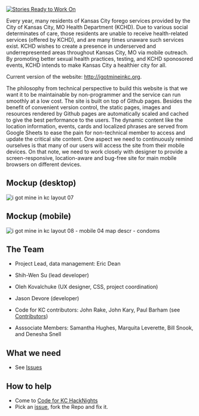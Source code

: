 [![Stories Ready to Work On](https://badge.waffle.io/zmon/team3.svg?label=ready&title=Cards%20Ready%20To%20Work%20On)](https://waffle.io/zmon/team3)

Every year, many residents of Kansas City forego services provided by the City of Kansas City, MO Health Department (KCHD). Due to various social determinates of care, those residents are unable to receive health-related services (offered by KCHD), and are many times unaware such services exist.  KCHD wishes to create a presence in underserved and underrepresented areas throughout Kansas City, MO via mobile outreach.  By promoting better sexual health practices, testing, and KCHD sponosored events, KCHD intends to make Kansas City a healthier city for all.  

Current version of the website: http://igotmineinkc.org.

The philosophy from technical perspective to build this website is that we want it to be maintainable by non-programmer and the service can run smoothly at a low cost. The site is built on top of Github pages. Besides the benefit of convenient version control, the static pages, images and resources rendered by Github pages are automatically scaled and cached to give the best performance to the users. The dynamic content like the location information, events, cards and localized phrases are served from Google Sheets to ease the pain for non-technical member to access and update the critical site content. One aspect we need to continuously remind ourselves is that many of our users will access the site from their mobile devices. On that note, we need to work closely with designer to provide a screen-responsive, location-aware and bug-free site for main mobile browsers on different devices.

## Mockup (desktop)

![i got mine in kc layout 07](https://cloud.githubusercontent.com/assets/10410203/16285927/af98329e-389e-11e6-85e4-898f880c55dd.png)

## Mockup (mobile)

![i got mine in kc layout 08 - mobile 04 map descr - condoms](https://cloud.githubusercontent.com/assets/10410203/16285843/369aad36-389e-11e6-875e-9047c6986766.png)

## The Team

* Project Lead, data management: Eric Dean
* Shih-Wen Su (lead developer)
* Oleh Kovalchuke (UX designer, CSS, project coordination)
* Jason Devore (developer)
* Code for KC contributors: John Rake, John Kary, Paul Barham (see [Contributors](https://github.com/codeforkansascity/I-Got-Mine/graphs/contributors?from=2016-04-17&to=2016-08-18&type=c))

* Asssociate Members:  Samantha Hughes, Marquita Leverette, Bill Snook, and Denesha Snell

## What we need

* See [Issues](https://github.com/codeforkansascity/I-Got-Mine/issues)

## How to help

* Come to [Code for KC HackNights](http://www.meetup.com/KCBrigade/)
* Pick an [issue](https://github.com/codeforkansascity/I-Got-Mine/issues), fork the Repo and fix it.  
